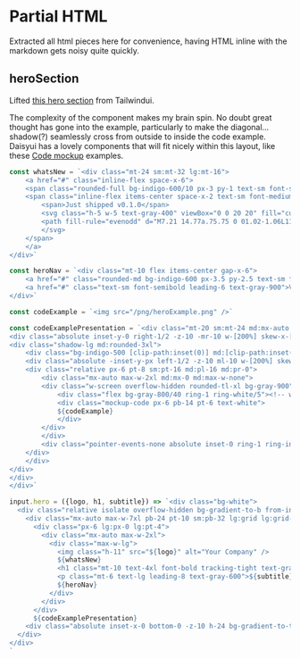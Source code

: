 # Partial HTML

Extracted all html pieces here for convenience, having HTML inline with the markdown gets noisy quite quickly.

## heroSection
Lifted [this hero section](https://tailwindui.com/components/marketing/sections/heroes) from Tailwindui. 

The complexity of the component makes my brain spin. No doubt great thought has gone into the example, particularly to make the diagonal... shadow(?) seamlessly cross from outside to inside the code example. Daisyui has a lovely components that will fit nicely within this layout, like these [Code mockup](https://daisyui.com/components/mockup-code/) examples.

```ts
const whatsNew = `<div class="mt-24 sm:mt-32 lg:mt-16">
    <a href="#" class="inline-flex space-x-6">
    <span class="rounded-full bg-indigo-600/10 px-3 py-1 text-sm font-semibold leading-6 text-indigo-600 ring-1 ring-inset ring-indigo-600/10">What's new</span>
    <span class="inline-flex items-center space-x-2 text-sm font-medium leading-6 text-gray-600">
        <span>Just shipped v0.1.0</span>
        <svg class="h-5 w-5 text-gray-400" viewBox="0 0 20 20" fill="currentColor" aria-hidden="true">
        <path fill-rule="evenodd" d="M7.21 14.77a.75.75 0 01.02-1.06L11.168 10 7.23 6.29a.75.75 0 111.04-1.08l4.5 4.25a.75.75 0 010 1.08l-4.5 4.25a.75.75 0 01-1.06-.02z" clip-rule="evenodd" />
        </svg>
    </span>
    </a>
</div>`

const heroNav = `<div class="mt-10 flex items-center gap-x-6">
    <a href="#" class="rounded-md bg-indigo-600 px-3.5 py-2.5 text-sm font-semibold text-white shadow-sm hover:bg-indigo-500 focus-visible:outline focus-visible:outline-2 focus-visible:outline-offset-2 focus-visible:outline-indigo-600">Documentation</a>
    <a href="#" class="text-sm font-semibold leading-6 text-gray-900">View on GitHub <span aria-hidden="true">→</span></a>
</div>`

const codeExample = `<img src="/png/heroExample.png" />`

const codeExamplePresentation = `<div class="mt-20 sm:mt-24 md:mx-auto md:max-w-2xl lg:mx-0 lg:mt-0 lg:w-screen">
<div class="absolute inset-y-0 right-1/2 -z-10 -mr-10 w-[200%] skew-x-[-30deg] bg-white shadow-xl shadow-indigo-600/10 ring-1 ring-indigo-50 md:-mr-20 lg:-mr-36" aria-hidden="true"><!-- wat --></div>
<div class="shadow-lg md:rounded-3xl">
    <div class="bg-indigo-500 [clip-path:inset(0)] md:[clip-path:inset(0_round_theme(borderRadius.3xl))]">
    <div class="absolute -inset-y-px left-1/2 -z-10 ml-10 w-[200%] skew-x-[-30deg] bg-indigo-100 opacity-20 ring-1 ring-inset ring-white md:ml-20 lg:ml-36" aria-hidden="true"><!-- wat --></div>
    <div class="relative px-6 pt-8 sm:pt-16 md:pl-16 md:pr-0">
        <div class="mx-auto max-w-2xl md:mx-0 md:max-w-none">
        <div class="w-screen overflow-hidden rounded-tl-xl bg-gray-900">
            <div class="flex bg-gray-800/40 ring-1 ring-white/5"><!-- wat --></div>
            <div class="mockup-code px-6 pb-14 pt-6 text-white">
            ${codeExample}
            </div>
        </div>
        </div>
        <div class="pointer-events-none absolute inset-0 ring-1 ring-inset ring-black/10 md:rounded-3xl" aria-hidden="true"><!-- wat --></div>
    </div>
    </div>
</div>
</div>
</div>`

input.hero = ({logo, h1, subtitle}) => `<div class="bg-white">
  <div class="relative isolate overflow-hidden bg-gradient-to-b from-indigo-100/20">
    <div class="mx-auto max-w-7xl pb-24 pt-10 sm:pb-32 lg:grid lg:grid-cols-2 lg:gap-x-8 lg:px-8 lg:py-40">
      <div class="px-6 lg:px-0 lg:pt-4">
        <div class="mx-auto max-w-2xl">
          <div class="max-w-lg">
            <img class="h-11" src="${logo}" alt="Your Company" />
            ${whatsNew}
            <h1 class="mt-10 text-4xl font-bold tracking-tight text-gray-900 sm:text-6xl">${h1}</h1>
            <p class="mt-6 text-lg leading-8 text-gray-600">${subtitle}</p>
            ${heroNav}
          </div>
        </div>
      </div>
      ${codeExamplePresentation}
    <div class="absolute inset-x-0 bottom-0 -z-10 h-24 bg-gradient-to-t from-white sm:h-32"><!-- wat --></div>
  </div>
</div>
`
```
